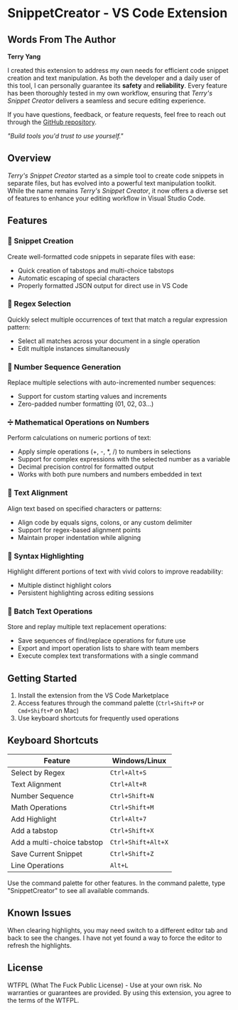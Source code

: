 # SnippetCreator - VS Code Extension

## Words From The Author

**Terry Yang**

I created this extension to address my own needs for efficient code snippet creation and text manipulation. As both the developer and a daily user of this tool, I can personally guarantee its **safety** and **reliability**. Every feature has been thoroughly tested in my own workflow, ensuring that *Terry's Snippet Creator* delivers a seamless and secure editing experience.

If you have questions, feedback, or feature requests, feel free to reach out through the [GitHub repository](https://github.com/0x7FFFFFFFFFFFFFFF/snippetcreator).

*"Build tools you'd trust to use yourself."*

## Overview

*Terry's Snippet Creator* started as a simple tool to create code snippets in separate files, but has evolved into a powerful text manipulation toolkit. While the name remains *Terry's Snippet Creator*, it now offers a diverse set of features to enhance your editing workflow in Visual Studio Code.

## Features

### 📝 Snippet Creation
Create well-formatted code snippets in separate files with ease:
- Quick creation of tabstops and multi-choice tabstops
- Automatic escaping of special characters
- Properly formatted JSON output for direct use in VS Code

### 🔎 Regex Selection
Quickly select multiple occurrences of text that match a regular expression pattern:
- Select all matches across your document in a single operation
- Edit multiple instances simultaneously

### 🔢 Number Sequence Generation
Replace multiple selections with auto-incremented number sequences:
- Support for custom starting values and increments
- Zero-padded number formatting (01, 02, 03...)

### ➗ Mathematical Operations on Numbers
Perform calculations on numeric portions of text:
- Apply simple operations (+, -, *, /) to numbers in selections
- Support for complex expressions with the selected number as a variable
- Decimal precision control for formatted output
- Works with both pure numbers and numbers embedded in text

### 📏 Text Alignment
Align text based on specified characters or patterns:
- Align code by equals signs, colons, or any custom delimiter
- Support for regex-based alignment points
- Maintain proper indentation while aligning

### 🌈 Syntax Highlighting
Highlight different portions of text with vivid colors to improve readability:
- Multiple distinct highlight colors
- Persistent highlighting across editing sessions

### 🔄 Batch Text Operations
Store and replay multiple text replacement operations:
- Save sequences of find/replace operations for future use
- Export and import operation lists to share with team members
- Execute complex text transformations with a single command

## Getting Started

1. Install the extension from the VS Code Marketplace
2. Access features through the command palette (`Ctrl+Shift+P` or `Cmd+Shift+P` on Mac)
3. Use keyboard shortcuts for frequently used operations

## Keyboard Shortcuts

| Feature | Windows/Linux |
|---------|--------------|
| Select by Regex | `Ctrl+Alt+S` |
| Text Alignment | `Ctrl+Alt+R` |
| Number Sequence | `Ctrl+Shift+N` |
| Math Operations | `Ctrl+Shift+M` |
| Add Highlight | `Ctrl+Alt+7` |
| Add a tabstop | `Ctrl+Shift+X` |
| Add a multi-choice tabstop | `Ctrl+Shift+Alt+X` |
| Save Current Snippet | `Ctrl+Shift+Z` |
| Line Operations | `Alt+L` |

Use the command palette for other features. In the command palette, type "SnippetCreator" to see all available commands.

## Known Issues
When clearing highlights, you may need switch to a different editor tab and back to see the changes. I have not yet found a way to force the editor to refresh the highlights.

## License

WTFPL (What The Fuck Public License) - Use at your own risk. No warranties or guarantees are provided. By using this extension, you agree to the terms of the WTFPL.

